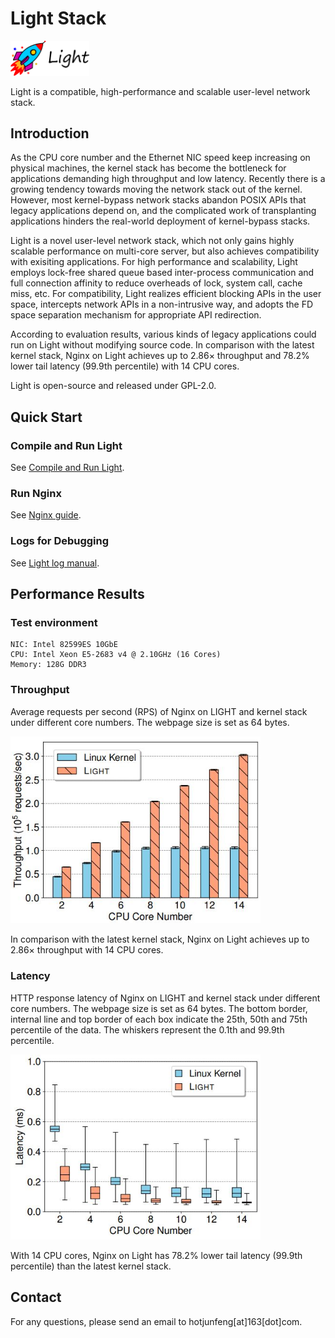 # Light Stack

<!-- ![rocket_Light_word](./rocket_Light_word.svg) -->
<img src="/image/rocket_Light_word.png" alt="Light" width="126"/>

Light is a compatible, high-performance and scalable user-level network stack.

<!-- Here is [the document of Light stack](https://light-network-stack.github.io/). -->

## Introduction

As the CPU core number and the Ethernet NIC speed keep increasing on physical machines, the kernel stack has become the bottleneck for applications demanding high throughput and low latency. 
Recently there is a growing tendency towards moving the network stack out of the kernel. However, most kernel-bypass network stacks abandon POSIX APIs that legacy applications depend on, and the complicated work of transplanting applications hinders the real-world deployment of kernel-bypass stacks.

Light is a novel user-level network stack, which not only gains highly scalable performance on multi-core server, but also achieves compatibility with exisiting applications. 
For high performance and scalability, Light employs lock-free shared queue based inter-process communication and full connection affinity to reduce overheads of lock, system call, cache miss, etc. 
For compatibility, Light realizes efficient blocking APIs in the user space, intercepts network APIs in a non-intrusive way, and adopts the FD space separation mechanism for appropriate API redirection. 

According to evaluation results, various kinds of legacy applications could run on Light without modifying source code. 
In comparison with the latest kernel stack, Nginx on Light achieves up to 2.86× throughput and 78.2% lower tail latency (99.9th percentile) with 14 CPU cores.

Light is open-source and released under GPL-2.0.


## Quick Start

### Compile and Run Light
See [Compile and Run Light](/doc/install_and_start_multi-core_Light.html).

### Run Nginx
See [Nginx guide](/doc/run_nginx_on_kernel_or_Light.html).

### Logs for Debugging
See [Light log manual](/doc/light_log_manual.html).


## Performance Results

### Test environment
```
NIC: Intel 82599ES 10GbE
CPU: Intel Xeon E5-2683 v4 @ 2.10GHz (16 Cores)
Memory: 128G DDR3
```

### Throughput
Average requests per second (RPS) of Nginx on LIGHT and kernel stack under different core numbers. The webpage size is set as 64 bytes.

<img src="/image/results_rps_cores.JPG" alt="Light-Throughput" width="400"/>

In comparison with the latest kernel stack, Nginx on Light achieves up to 2.86× throughput with 14 CPU cores.

### Latency
HTTP response latency of Nginx on LIGHT and kernel stack under different core numbers. The webpage size is set as 64 bytes. 
The bottom border, internal line and top border of each box indicate the 25th, 50th and 75th percentile of the data. 
The whiskers represent the 0.1th and 99.9th percentile.

<img src="/image/results_latency_cores.JPG" alt="Light-Latency" width="400"/>

With 14 CPU cores, Nginx on Light has 78.2% lower tail latency (99.9th percentile) than the latest kernel stack.


## Contact
For any questions, please send an email to hotjunfeng[at]163[dot]com.
